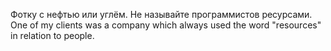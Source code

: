 Фотку с нефтью или углём.
Не называйте программистов ресурсами.
One of my clients was a company which always used the word "resources" in relation to people.